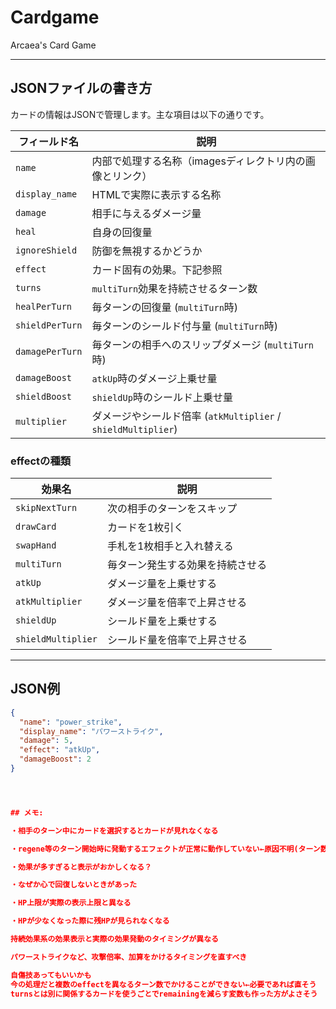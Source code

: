 # Cardgame
Arcaea's Card Game

---

## JSONファイルの書き方

カードの情報はJSONで管理します。主な項目は以下の通りです。

| フィールド名        | 説明 |
|-------------------|------|
| `name`            | 内部で処理する名称（imagesディレクトリ内の画像とリンク） |
| `display_name`    | HTMLで実際に表示する名称 |
| `damage`          | 相手に与えるダメージ量 |
| `heal`            | 自身の回復量 |
| `ignoreShield`    | 防御を無視するかどうか |
| `effect`          | カード固有の効果。下記参照 |
| `turns`           | `multiTurn`効果を持続させるターン数 |
| `healPerTurn`     | 毎ターンの回復量 (`multiTurn`時) |
| `shieldPerTurn`   | 毎ターンのシールド付与量 (`multiTurn`時) |
| `damagePerTurn`   | 毎ターンの相手へのスリップダメージ (`multiTurn`時) |
| `damageBoost`     | `atkUp`時のダメージ上乗せ量 |
| `shieldBoost`     | `shieldUp`時のシールド上乗せ量 |
| `multiplier`      | ダメージやシールド倍率 (`atkMultiplier` / `shieldMultiplier`) |

### effectの種類

| 効果名              | 説明 |
|-------------------|------|
| `skipNextTurn`     | 次の相手のターンをスキップ |
| `drawCard`         | カードを1枚引く |
| `swapHand`         | 手札を1枚相手と入れ替える |
| `multiTurn`        | 毎ターン発生する効果を持続させる |
| `atkUp`            | ダメージ量を上乗せする |
| `atkMultiplier`    | ダメージ量を倍率で上昇させる |
| `shieldUp`         | シールド量を上乗せする |
| `shieldMultiplier` | シールド量を倍率で上昇させる |

---

## JSON例

```json
{
  "name": "power_strike",
  "display_name": "パワーストライク",
  "damage": 5,
  "effect": "atkUp",
  "damageBoost": 2
}




## メモ:

・相手のターン中にカードを選択するとカードが見れなくなる

・regene等のターン開始時に発動するエフェクトが正常に動作していない←原因不明(ターン数は減っている？)　解決

・効果が多すぎると表示がおかしくなる？

・なぜか心で回復しないときがあった

・HP上限が実際の表示上限と異なる

・HPが少なくなった際に残HPが見られなくなる

持続効果系の効果表示と実際の効果発動のタイミングが異なる

パワーストライクなど、攻撃倍率、加算をかけるタイミングを直すべき

自傷技あってもいいかも
今の処理だと複数のeffectを異なるターン数でかけることができない←必要であれば直そう
turnsとは別に関係するカードを使うごとでremainingを減らす変数も作った方がよさそう

